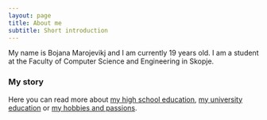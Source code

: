 ```yaml
---
layout: page
title: About me
subtitle: Short introduction
---
```


My name is Bojana Marojevikj and I am currently 19 years old. I am a student at the Faculty of Computer Science and Engineering in Skopje.


### My story

Here you can read more about [my high school education](https://bojanamarojevic.github.io/highschool/), [my university education](https://bojanamarojevic.github.io/university/) or [my hobbies and passions](bojanamarojevic.github.io/highschool/hobbiespassions/).
